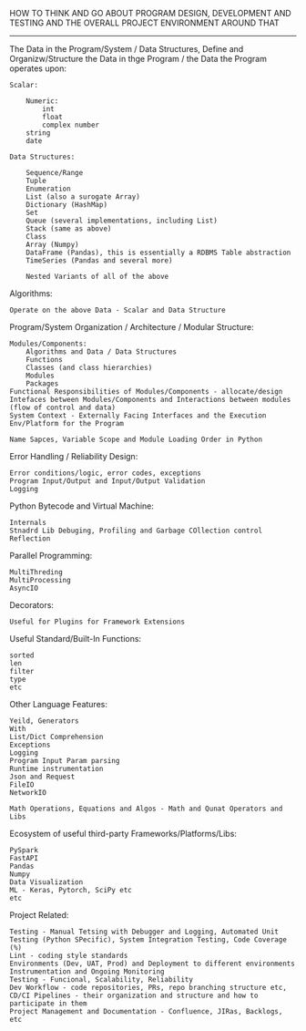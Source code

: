 HOW TO THINK AND GO ABOUT PROGRAM DESIGN, DEVELOPMENT AND TESTING AND THE OVERALL PROJECT ENVIRONMENT AROUND THAT 

---------------------------------------------------------------------------------------------------------------------

The Data in the Program/System / Data Structures, Define and Organizw/Structure the Data in thge Program /  the Data the Program operates upon:

    Scalar:

        Numeric:
            int
            float
            complex number
        string
        date
    
    Data Structures:

        Sequence/Range
        Tuple
        Enumeration
        List (also a surogate Array)
        Dictionary (HashMap)
        Set
        Queue (several implementations, including List)
        Stack (same as above)
        Class
        Array (Numpy)
        DataFrame (Pandas), this is essentially a RDBMS Table abstraction
        TimeSeries (Pandas and several more)

        Nested Variants of all of the above

Algorithms:

    Operate on the above Data - Scalar and Data Structure 

Program/System Organization / Architecture / Modular Structure:

    Modules/Components:
        Algorithms and Data / Data Structures
        Functions
        Classes (and class hierarchies)
        Modules
        Packages
    Functional Responsibilities of Modules/Components - allocate/design
    Intefaces between Modules/Components and Interactions between modules (flow of control and data)
    System Context - Externally Facing Interfaces and the Execution Env/Platform for the Program

    Name Sapces, Variable Scope and Module Loading Order in Python

Error Handling / Reliability Design:

    Error conditions/logic, error codes, exceptions
    Program Input/Output and Input/Output Validation
    Logging

Python Bytecode and Virtual Machine:

    Internals
    Stnadrd Lib Debuging, Profiling and Garbage COllection control
    Reflection

Parallel Programming:

    MultiThreding
    MultiProcessing
    AsyncIO
    
Decorators:

    Useful for Plugins for Framework Extensions

Useful Standard/Built-In Functions:

    sorted
    len
    filter
    type
    etc

Other Language Features:

    Yeild, Generators
    With
    List/Dict Comprehension
    Exceptions
    Logging
    Program Input Param parsing
    Runtime instrumentation
    Json and Request
    FileIO
    NetworkIO
    
    Math Operations, Equations and Algos - Math and Qunat Operators and Libs 

Ecosystem of useful third-party Frameworks/Platforms/Libs:

    PySpark
    FastAPI
    Pandas
    Numpy
    Data Visualization
    ML - Keras, Pytorch, SciPy etc
    etc

Project Related:

    Testing - Manual Tetsing with Debugger and Logging, Automated Unit Testing (Python SPecific), System Integration Testing, Code Coverage (%)
    Lint - coding style standards
    Environments (Dev, UAT, Prod) and Deployment to different environments
    Instrumentation and Ongoing Monitoring
    Testing - Funcional, Scalability, Reliability
    Dev Workflow - code repositories, PRs, repo branching structure etc, CD/CI Pipelines - their organization and structure and how to participate in them
    Project Management and Documentation - Confluence, JIRas, Backlogs, etc